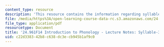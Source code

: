 ```yaml
---
content_type: resource
description: 'This resource contains the information regarding syllable-3: weight.'
file: /media/https%3A/open-learning-course-data-rc.s3.amazonaws.com/24-961-introduction-to-phonology-fall-2014/c22d338342b8c638dc3ecb945b1af9c0_MIT24_961F14_Lecture21.pdf
file_type: application/pdf
resourcetype: Document
title: '24.961F14 Introduction to Phonology - Lecture Notes: Syllable-3'
uid: c22d3383-42b8-c638-dc3e-cb945b1af9c0
---
```

